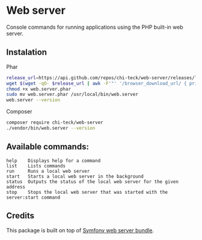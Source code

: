 # Web server

Console commands for running applications using the PHP built-in web server.

## Instalation

Phar

```bash
release_url=https://api.github.com/repos/chi-teck/web-server/releases/latest
wget $(wget -qO- $release_url | awk -F'"' '/browser_download_url/ { print $4 }')
chmod +x web.server.phar
sudo mv web.server.phar /usr/local/bin/web.server
web.server --version
```
Composer

```bash
composer require chi-teck/web-server
./vendor/bin/web.server --version
```

## Available commands:
```
help    Displays help for a command
list    Lists commands
run     Runs a local web server
start   Starts a local web server in the background
status  Outputs the status of the local web server for the given address
stop    Stops the local web server that was started with the server:start command
```
## Credits
This package is built on top of [Symfony web server bundle](https://github.com/symfony/web-server-bundle).

